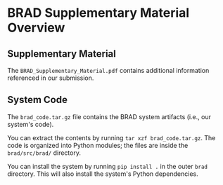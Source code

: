 # BRAD Supplementary Material Overview

## Supplementary Material
The `BRAD_Supplementary_Material.pdf` contains additional information referenced
in our submission.

## System Code
The `brad_code.tar.gz` file contains the BRAD system artifacts (i.e., our
system's code).

You can extract the contents by running `tar xzf brad_code.tar.gz`. The code is
organized into Python modules; the files are inside the `brad/src/brad/`
directory.

You can install the system by running `pip install .` in the outer `brad`
directory. This will also install the system's Python dependencies.
